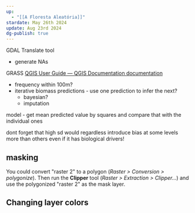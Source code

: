 ```yaml
---
up:
  - "[[A Floresta Aleatória]]"
stardate: May 26th 2024
update: Aug 23rd 2024
dg-publish: true
---
```


GDAL
Translate tool
- generate NAs

GRASS
[QGIS User Guide — QGIS Documentation documentation](https://docs.qgis.org/3.28/en/docs/user_manual/index.html)



- frequency within 100m?
- iterative biomass predictions - use one prediction to infer the next? 
	- bayesian?
	- imputation

model - get mean predicted value by squares and compare that with the individual ones

dont forget that high sd would regardless introduce bias at some levels more than others even if it has biological drivers!


## masking
You could convert "raster 2" to a polygon (_Raster > Conversion > polygonize_). Then run the **Clipper** tool (_Raster > Extraction > Clipper..._) and use the polygonized "raster 2" as the mask layer.

## Changing layer colors
